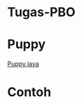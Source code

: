 # Tugas-PBO
# Puppy
[Puppy.java](https://github.com/rifkisubhanarifin-art/Tugas-PBO/commit/f8c95d396fe7ad3ab99d87eaaaf2993440a26065)
# Contoh
